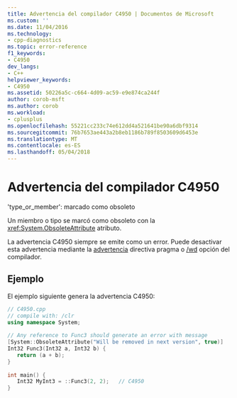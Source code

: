 ```yaml
---
title: Advertencia del compilador C4950 | Documentos de Microsoft
ms.custom: ''
ms.date: 11/04/2016
ms.technology:
- cpp-diagnostics
ms.topic: error-reference
f1_keywords:
- C4950
dev_langs:
- C++
helpviewer_keywords:
- C4950
ms.assetid: 50226a5c-c664-4d09-ac59-e9e874ca244f
author: corob-msft
ms.author: corob
ms.workload:
- cplusplus
ms.openlocfilehash: 55221cc233c74e612dd4a521641be90a6dbf9314
ms.sourcegitcommit: 76b7653ae443a2b8eb1186b789f8503609d6453e
ms.translationtype: MT
ms.contentlocale: es-ES
ms.lasthandoff: 05/04/2018
---
```

# <a name="compiler-warning-c4950"></a>Advertencia del compilador C4950
'type_or_member': marcado como obsoleto  
  
Un miembro o tipo se marcó como obsoleto con la <xref:System.ObsoleteAttribute> atributo.  
  
La advertencia C4950 siempre se emite como un error. Puede desactivar esta advertencia mediante la [advertencia](../../preprocessor/warning.md) directiva pragma o [/wd](../../build/reference/compiler-option-warning-level.md) opción del compilador.  
  
## <a name="example"></a>Ejemplo  
El ejemplo siguiente genera la advertencia C4950:  
  
```cpp  
// C4950.cpp  
// compile with: /clr  
using namespace System;  
  
// Any reference to Func3 should generate an error with message  
[System::ObsoleteAttribute("Will be removed in next version", true)]  
Int32 Func3(Int32 a, Int32 b) {  
   return (a + b);  
}  
  
int main() {  
   Int32 MyInt3 = ::Func3(2, 2);   // C4950  
}  
```
